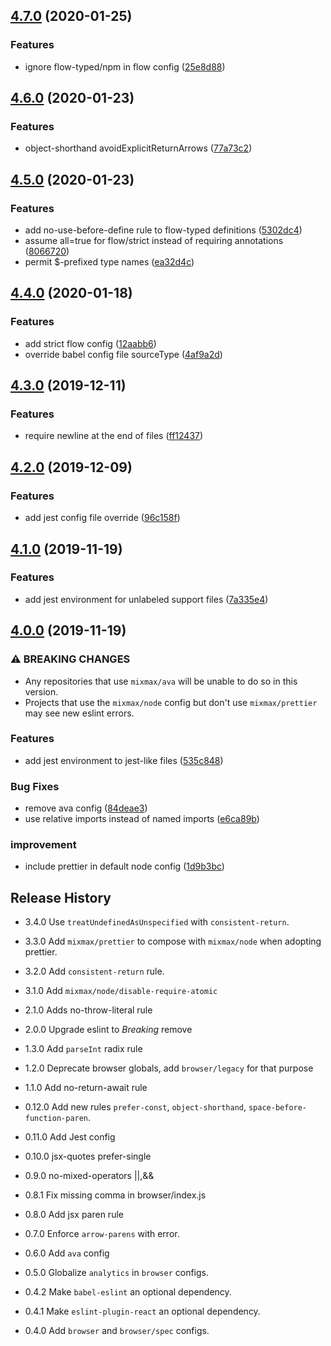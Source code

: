 ## [4.7.0](https://github.com/mixmaxhq/eslint-config-mixmax/compare/v4.6.0...v4.7.0) (2020-01-25)


### Features

* ignore flow-typed/npm in flow config ([25e8d88](https://github.com/mixmaxhq/eslint-config-mixmax/commit/25e8d8807f48f22eefaba04868379c713d2c917f))

## [4.6.0](https://github.com/mixmaxhq/eslint-config-mixmax/compare/v4.5.0...v4.6.0) (2020-01-23)


### Features

* object-shorthand avoidExplicitReturnArrows ([77a73c2](https://github.com/mixmaxhq/eslint-config-mixmax/commit/77a73c25b79dcf8718938f10886f94d11ac9dedd))

## [4.5.0](https://github.com/mixmaxhq/eslint-config-mixmax/compare/v4.4.0...v4.5.0) (2020-01-23)


### Features

* add no-use-before-define rule to flow-typed definitions ([5302dc4](https://github.com/mixmaxhq/eslint-config-mixmax/commit/5302dc4c27eaf9d2e4a20363988e86eb0a615294))
* assume all=true for flow/strict instead of requiring annotations ([8066720](https://github.com/mixmaxhq/eslint-config-mixmax/commit/80667200d2de34b91d8f517174d241630d7b3b1e))
* permit $-prefixed type names ([ea32d4c](https://github.com/mixmaxhq/eslint-config-mixmax/commit/ea32d4c832621a4d507ea632b840b88faa533dc2))

## [4.4.0](https://github.com/mixmaxhq/eslint-config-mixmax/compare/v4.3.0...v4.4.0) (2020-01-18)


### Features

* add strict flow config ([12aabb6](https://github.com/mixmaxhq/eslint-config-mixmax/commit/12aabb6fb2af09b3d7e5c5224db3d84291e76d1e))
* override babel config file sourceType ([4af9a2d](https://github.com/mixmaxhq/eslint-config-mixmax/commit/4af9a2d71a5efb08a7a010f5b6e115fef4cfb0ef))

## [4.3.0](https://github.com/mixmaxhq/eslint-config-mixmax/compare/v4.2.0...v4.3.0) (2019-12-11)


### Features

* require newline at the end of files ([ff12437](https://github.com/mixmaxhq/eslint-config-mixmax/commit/ff1243737900713f3c2f478e21863ea0b2a942d5))

## [4.2.0](https://github.com/mixmaxhq/eslint-config-mixmax/compare/v4.1.0...v4.2.0) (2019-12-09)


### Features

* add jest config file override ([96c158f](https://github.com/mixmaxhq/eslint-config-mixmax/commit/96c158f7bfe09784f1ff693ad7309785c1fc69e2))

## [4.1.0](https://github.com/mixmaxhq/eslint-config-mixmax/compare/v4.0.0...v4.1.0) (2019-11-19)


### Features

* add jest environment for unlabeled support files ([7a335e4](https://github.com/mixmaxhq/eslint-config-mixmax/commit/7a335e4f960f663700606592f46f4457039b96b9))

## [4.0.0](https://github.com/mixmaxhq/eslint-config-mixmax/compare/v3.4.0...v4.0.0) (2019-11-19)


### ⚠ BREAKING CHANGES

* Any repositories that use `mixmax/ava` will be unable to do so in this version.
* Projects that use the `mixmax/node` config but don't
use `mixmax/prettier` may see new eslint errors.

### Features

* add jest environment to jest-like files ([535c848](https://github.com/mixmaxhq/eslint-config-mixmax/commit/535c84839fea0174e4b02272146f11b75c377524))


### Bug Fixes

* remove ava config ([84deae3](https://github.com/mixmaxhq/eslint-config-mixmax/commit/84deae3b1108c233b5a523dea47de584c86c016a))
* use relative imports instead of named imports ([e6ca89b](https://github.com/mixmaxhq/eslint-config-mixmax/commit/e6ca89b0682e02c84a403adf5837cf6698c430ff))


### improvement

* include prettier in default node config ([1d9b3bc](https://github.com/mixmaxhq/eslint-config-mixmax/commit/1d9b3bc7f72b14b7cfc2dbdfe7634841866400ce))

## Release History

* 3.4.0 Use `treatUndefinedAsUnspecified` with `consistent-return`.

* 3.3.0 Add `mixmax/prettier` to compose with `mixmax/node` when adopting prettier.

* 3.2.0 Add `consistent-return` rule.

* 3.1.0 Add `mixmax/node/disable-require-atomic`

* 2.1.0 Adds no-throw-literal rule

* 2.0.0 Upgrade eslint to  *Breaking* remove 

* 1.3.0 Add `parseInt` radix rule

* 1.2.0 Deprecate browser globals, add `browser/legacy` for that purpose

* 1.1.0 Add no-return-await rule

* 0.12.0 Add new rules `prefer-const`, `object-shorthand`, `space-before-function-paren`.

* 0.11.0 Add Jest config

* 0.10.0 jsx-quotes prefer-single

* 0.9.0 no-mixed-operators ||,&&

* 0.8.1 Fix missing comma in browser/index.js

* 0.8.0 Add jsx paren rule

* 0.7.0 Enforce `arrow-parens` with error.

* 0.6.0 Add `ava` config

* 0.5.0 Globalize `analytics` in `browser` configs.

* 0.4.2 Make `babel-eslint` an optional dependency.

* 0.4.1 Make `eslint-plugin-react` an optional dependency.

* 0.4.0 Add `browser` and `browser/spec` configs.
